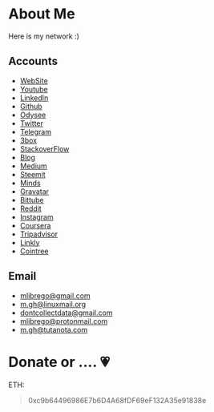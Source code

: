 # About Me

Here is my network :)

## Accounts

* [WebSite](http://mlibre.github.io)
* [Youtube](https://www.youtube.com/c/mlibrefree)
* [LinkedIn](https://www.linkedin.com/in/mlibre)
* [Github](https://github.com/mlibre)
* [Odysee](https://odysee.com/@mlibre:e)
* [Twitter](https://twitter.com/mlibreT)
* [Telegram](https://t.me/mlibre)
* [3box](https://www.3box.io/0xc9b64496986e7b6d4a68fdf69ef132a35e91838e)
* [StackoverFlow](https://stackoverflow.com/users/3928320/mlibre?tab=profile)
* [Blog](https://mlibrego.wordpress.com)
* [Medium](https://medium.com/@mlibre)
* [Steemit](https://steemit.com/@mlibregop)
* [Minds](https://www.minds.com/mlibre)
* [Gravatar](https://en.gravatar.com/mlibrego)
* [Bittube](https://bittube.tv/profile/mlibre)
* [Reddit](https://www.reddit.com/user/mlibrege)
* [Instagram](https://www.instagram.com/mlibrege)
* [Coursera](https://www.coursera.org/user/047d27bf0622aed97c516cbd49324729)
* [Tripadvisor](https://www.tripadvisor.com/Profile/mlibre)
* [Linkly](https://linkly.co/mlibre)
* [Cointree](https://cointr.ee/mlibre)

## Email
* mlibrego@gmail.com
* m.gh@linuxmail.org
* dontcollectdata@gmail.com
* mlibrego@protonmail.com
* m.gh@tutanota.com

Donate or .... :heartpulse:
=======
ETH:
> 0xc9b64496986E7b6D4A68fDF69eF132A35e91838e